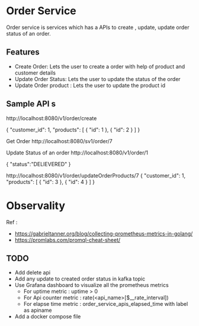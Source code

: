 # Order Service

Order service is services which has a APIs to create , update, update order status of an order. 

## Features 
- Create Order: Lets the user to create a order with help of product and customer details 
- Update Order Status: Lets the user to update the status of the order 
- Update Order product : Lets the user to update the product id 

## Sample API s 
http://localhost:8080/v1/order/create

{
    "customer_id": 1,
    "products": [
        {
            "id": 1
        },
        {
            "id": 2
        }
    ]
}



Get Order 
http://localhost:8080/sv1/order/7



Update Status of an order
http://localhost:8080/v1/order/1

{
    "status":"DELIEVERED"
}


http://localhost:8080/v1/order/updateOrderProducts/7
{
    "customer_id": 1,
    "products": [
        {
            "id": 3
        },
        {
            "id": 4
        }
    ]
}

# Observality 


Ref : 
- https://gabrieltanner.org/blog/collecting-prometheus-metrics-in-golang/
- https://promlabs.com/promql-cheat-sheet/


## TODO 
- Add delete api 
- Add any update to created order status in kafka topic 
- Use Grafana dashboard to visualize all the prometheus metrics 
    - For uptime metric : uptime > 0
    - For Api counter metric : rate(<api_name>[$__rate_interval])
    - For elapse time metric : order_service_apis_elapsed_time with label as apiname 
- Add a docker compose file 